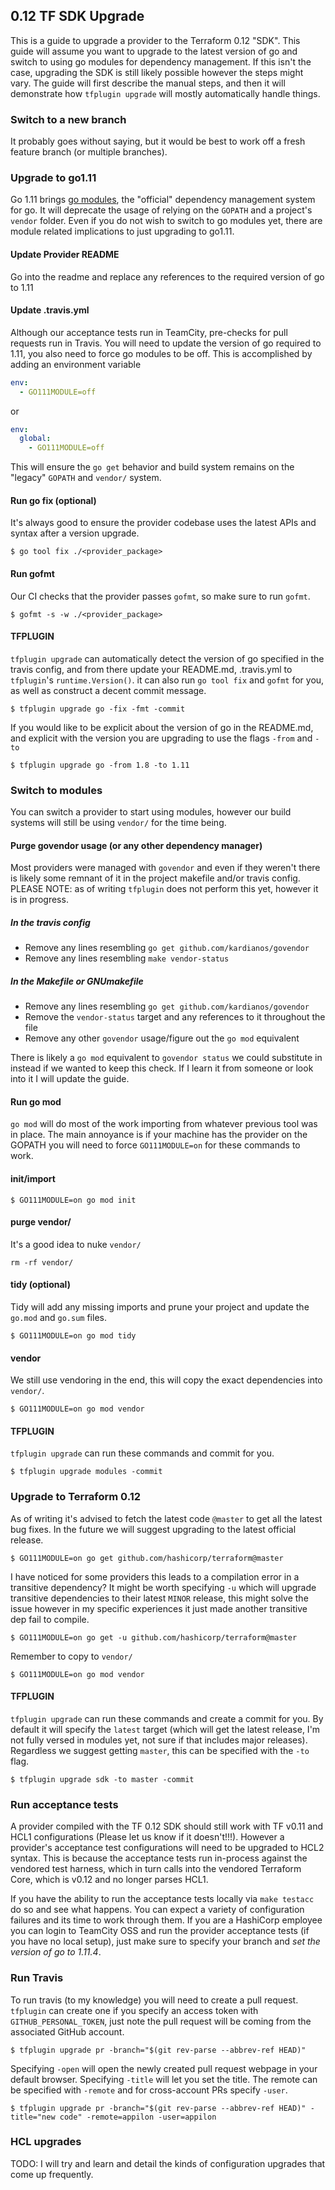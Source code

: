 ## 0.12 TF SDK Upgrade
This is a guide to upgrade a provider to the Terraform 0.12 "SDK". This guide will assume you want to upgrade to the latest version of go and switch to using go modules for dependency management. If this isn't the case, upgrading the SDK is still likely possible however the steps might vary. The guide will first describe the manual steps, and then it will demonstrate how `tfplugin upgrade` will mostly automatically handle things.

### Switch to a new branch
It probably goes without saying, but it would be best to work off a fresh feature branch (or multiple branches).

### Upgrade to go1.11
Go 1.11 brings [go modules](https://github.com/golang/go/wiki/Modules), the "official" dependency management system for go. It will deprecate the usage of relying on the `GOPATH` and a project's `vendor` folder. Even if you do not wish to switch to go modules yet, there are module related implications to just upgrading to go1.11.

#### Update Provider README
Go into the readme and replace any references to the required version of go to 1.11

#### Update .travis.yml
Although our acceptance tests run in TeamCity, pre-checks for pull requests run in Travis. You will need to update the version of go required to 1.11, you also need to force go modules to be off. This is accomplished by adding an environment variable

```yaml
env:
  - GO111MODULE=off
```
or
```yaml
env:
  global:
    - GO111MODULE=off
```

This will ensure the `go get` behavior and build system remains on the "legacy" `GOPATH` and `vendor/` system.

#### Run go fix (optional)
It's always good to ensure the provider codebase uses the latest APIs and syntax after a version upgrade.

```
$ go tool fix ./<provider_package>
```

#### Run gofmt
Our CI checks that the provider passes `gofmt`, so make sure to run `gofmt`.

```
$ gofmt -s -w ./<provider_package>
```

#### TFPLUGIN
`tfplugin upgrade` can automatically detect the version of go specified in the travis config, and from there update your README.md, .travis.yml to `tfplugin`'s `runtime.Version()`. it can also run `go tool fix` and `gofmt` for you, as well as construct a decent commit message.

```
$ tfplugin upgrade go -fix -fmt -commit
```

If you would like to be explicit about the version of go in the README.md, and explicit with the version you are upgrading to use the flags `-from` and `-to`

```
$ tfplugin upgrade go -from 1.8 -to 1.11
```

### Switch to modules
You can switch a provider to start using modules, however our build systems will still be using `vendor/` for the time being.

#### Purge govendor usage (or any other dependency manager)
Most providers were managed with `govendor` and even if they weren't there is likely some remnant of it in the project makefile and/or travis config. PLEASE NOTE: as of writing `tfplugin` does not perform this yet, however it is in progress.

##### In the travis config
* Remove any lines resembling `go get github.com/kardianos/govendor`
* Remove any lines resembling `make vendor-status`

##### In the Makefile or GNUmakefile
* Remove any lines resembling `go get github.com/kardianos/govendor`
* Remove the `vendor-status` target and any references to it throughout the file
* Remove any other `govendor` usage/figure out the `go mod` equivalent

There is likely a `go mod` equivalent to `govendor status` we could substitute in instead if we wanted to keep this check. If I learn it from someone or look into it I will update the guide.

#### Run go mod
`go mod` will do most of the work importing from whatever previous tool was in place. The main annoyance is if your machine has the provider on the GOPATH you will need to force `GO111MODULE=on` for these commands to work.

#### init/import

```
$ GO111MODULE=on go mod init
```

#### purge vendor/
It's a good idea to nuke `vendor/`

```
rm -rf vendor/
```

#### tidy (optional)
Tidy will add any missing imports and prune your project and update the `go.mod` and `go.sum` files.

```
$ GO111MODULE=on go mod tidy
```

#### vendor
We still use vendoring in the end, this will copy the exact dependencies into `vendor/`.

```
$ GO111MODULE=on go mod vendor
```

#### TFPLUGIN
`tfplugin upgrade` can run these commands and commit for you.

```
$ tfplugin upgrade modules -commit
```

### Upgrade to Terraform 0.12
As of writing it's advised to fetch the latest code `@master` to get all the latest bug fixes. In the future we will suggest upgrading to the latest official release.

```
$ GO111MODULE=on go get github.com/hashicorp/terraform@master
```

I have noticed for some providers this leads to a compilation error in a transitive dependency? It might be worth specifying `-u` which will upgrade transitive dependencies to their latest `MINOR` release, this might solve the issue however in my specific experiences it just made another transitive dep fail to compile.

```
$ GO111MODULE=on go get -u github.com/hashicorp/terraform@master
```

Remember to copy to `vendor/`

```
$ GO111MODULE=on go mod vendor
```

#### TFPLUGIN
`tfplugin upgrade` can run these commands and create a commit for you. By default it will specify the `latest` target (which will get the latest release, I'm not fully versed in modules yet, not sure if that includes major releases). Regardless we suggest getting `master`, this can be specified with the `-to` flag.

```
$ tfplugin upgrade sdk -to master -commit
```

### Run acceptance tests
A provider compiled with the TF 0.12 SDK should still work with TF v0.11 and HCL1 configurations (Please let us know if it doesn't!!!). However a provider's acceptance test configurations will need to be upgraded to HCL2 syntax. This is because the acceptance tests run in-process against the vendored test harness, which in turn calls into the vendored Terraform Core, which is v0.12 and no longer parses HCL1.

If you have the ability to run the acceptance tests locally via `make testacc` do so and see what happens. You can expect a variety of configuration failures and its time to work through them. If you are a HashiCorp employee you can login to TeamCity OSS and run the provider acceptance tests (if you have no local setup), just make sure to specify your branch and _set the version of go to 1.11.4_.

### Run Travis
To run travis (to my knowledge) you will need to create a pull request. `tfplugin` can create one if you specify an access token with `GITHUB_PERSONAL_TOKEN`, just note the pull request will be coming from the associated GitHub account.

```
$ tfplugin upgrade pr -branch="$(git rev-parse --abbrev-ref HEAD)"
```

Specifying `-open` will open the newly created pull request webpage in your default browser. Specifying `-title` will let you set the title. The remote can be specified with `-remote` and for cross-account PRs specify `-user`.

```
$ tfplugin upgrade pr -branch="$(git rev-parse --abbrev-ref HEAD)" -title="new code" -remote=appilon -user=appilon
```

### HCL upgrades
TODO: I will try and learn and detail the kinds of configuration upgrades that come up frequently. 